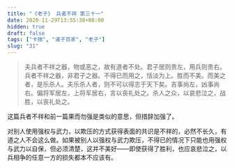 ```yaml
---
title: "《老子》 兵者不祥 第三十一"
date: 2020-11-29T13:55:38+08:00
hidden: true
draft: false
tags: ["卡揣", "诸子百家", "老子"]
slug: "31"
---
```


> 夫兵者不祥之器，物或恶之，故有道者不处。君子居则贵左，用兵则贵右。兵者不祥之器，非君子之器。不得已而用之，恬淡为上。胜而不美。而美之者，是乐杀人。夫乐杀人者，则不可以得志于天下矣。吉事尚左，凶事尚右。偏将军居左，上将军居右，言以丧礼处之。杀人之众，以哀悲泣之，战胜，以丧礼处之。

这篇兵者不祥和前一篇果而勿强是类似的意思，但措辞加强了。

对别人使用强权与武力，以欺压的方式获得表面的共识是不祥的，必然不长久，有道之人不会这么做。如果被别人以强权与武力欺压，不得已的情况下只能也用强权与武力以自保，但必须清楚，这并不美好——即使获得了胜利，也应哀悲泣之，以兵相争的任意一方的损失都本不应该有。